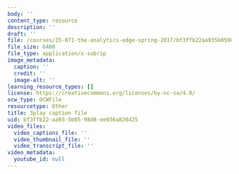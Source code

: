 ```yaml
---
body: ''
content_type: resource
description: ''
draft: ''
file: /courses/15-071-the-analytics-edge-spring-2017/bf3ffb22aa935b0598d8ee036a826425_JtIa7ofeXIY.vtt
file_size: 6488
file_type: application/x-subrip
image_metadata:
  caption: ''
  credit: ''
  image-alt: ''
learning_resource_types: []
license: https://creativecommons.org/licenses/by-nc-sa/4.0/
ocw_type: OCWFile
resourcetype: Other
title: 3play caption file
uid: bf3ffb22-aa93-5b05-98d8-ee036a826425
video_files:
  video_captions_file: ''
  video_thumbnail_file: ''
  video_transcript_file: ''
video_metadata:
  youtube_id: null
---
```

